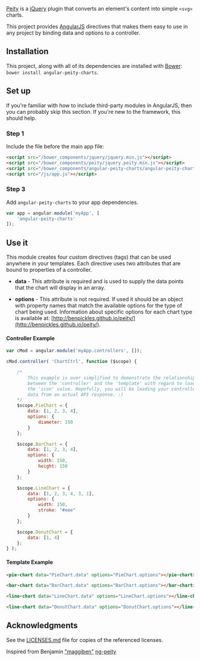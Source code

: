 [Peity](http://benpickles.github.io/peity/) is a [jQuery](https://jquery.com/) plugin that converts an element's content into simple `<svg>` charts.

This project provides [AngularJS](https://angularjs.org/) directives that makes them easy to use in any project by binding data and options to a controller.

## Installation
This project, along with all of its dependencies are installed with [Bower](http://bower.io/): `bower install angular-peity-charts`.

## Set up
If you're familiar with how to include third-party modules in AngularJS, then you can probably skip this section. If you're new to the framework, this should help.

### Step 1
Include the file before the main app file:

```html
<script src="/bower_components/jquery/jquery.min.js"></script>
<script src="/bower_components/peity/jquery.peity.min.js"></script>
<script src="/bower_components/angular-peity-charts/angular-peity-charts.js"></script>
<script src="/js/app.js"></script>
```

### Step 3
Add `angular-peity-charts` to your app dependencies.
```javascript
var app = angular.module('myApp', [
    'angular-peity-charts'
]);
```

## Use it
This module creates four custom directives (tags) that can be used anywhere in your templates. Each directive uses two attributes that are bound to properties of a controller.

* **data** - This attribute is required and is used to supply the data points that the chart will display in an array.

* **options** - This attribute is not required. If used it should be an object with property names that match the available options for the type of chart being used. Information about specific options for each chart type is available at: [http://benpickles.github.io/peity/](http://benpickles.github.io/peity/).

#### Controller Example
```javascript
var cMod = angular.module('myApp.controllers', []);

cMod.controller( 'ChartCtrl', function ($scope) {

    /*
        This example is over simplified to demonstrate the relationship
        between the 'controller' and the 'template' with regard to loading
        the 'icon' value. Hopefully, you will be loading your controller with
        data from an actual API response. :)
    */
    $scope.PieChart = {
        data: [1, 2, 3, 4],
        options: {
            diameter: 150
        }
    };

    $scope.BarChart = {
        data: [1, 2, 3, 4],
        options: {
            width: 150,
            height: 150
        }
    };

    $scope.LineChart = {
        data: [1, 2, 3, 4, 3, 1],
        options: {
            width: 150,
            stroke: "#eee"
        }
    };

    $scope.DonutChart = {
        data: [1, 4]
    };
} );
```

#### Template Example
```html
<pie-chart data="PieChart.data" options="PieChart.options"></pie-chart>

<bar-chart data="BarChart.data" options="BarChart.options"></bar-chart>

<line-chart data="LineChart.data" options="LineChart.options"></line-chart>

<line-chart data="DonutChart.data" options="DonutChart.options"></line-chart>
```

## Acknowledgments
See the [LICENSES.md](LICENSES.md) file for copies of the referenced licenses.

Inspired from Benjamin ["maggiben"](https://github.com/maggiben) [ng-peity](https://github.com/maggiben/ng-peity)
